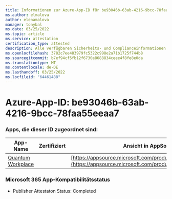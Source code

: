 ```yaml
---
title: Informationen zur Azure-App-ID für be93046b-63ab-4216-9bcc-78faa55eeaa7
ms.author: elmalova
author: elenamalova
manager: tonybal
ms.date: 03/25/2022
ms.topic: article
ms.service: attestation
certification_type: attested
description: Alle verfügbaren Sicherheits- und Complianceinformationen für be93046b-63ab-4216-9bcc-78faa55eeaa7.
ms.openlocfilehash: 3782c7ee483979fc5322c998e2a71b1725f744b8
ms.sourcegitcommit: b7ef94cf5fb12f6730a8688834ceee4f8fe8e0da
ms.translationtype: MT
ms.contentlocale: de-DE
ms.lasthandoff: 03/25/2022
ms.locfileid: "64461488"
---
```

# <a name="azure-app-id-be93046b-63ab-4216-9bcc-78faa55eeaa7"></a>Azure-App-ID: be93046b-63ab-4216-9bcc-78faa55eeaa7


### <a name="apps-associated-with-this-id"></a>Apps, die dieser ID zugeordnet sind:
| **App-Name** | **Zertifiziert** | **Ansicht in AppSource** |
|--------------|---------------|-----------------------|
| [Quantum Workplace](../forward/WA104381747.md) |  | [https://appsource.microsoft.com/product/office/WA104381747](https://appsource.microsoft.com/product/office/WA104381747) |

### <a name="microsoft-365-app-compliance-status"></a>Microsoft 365 App-Kompatibilitätsstatus
- Publisher Attestaton Status: Completed
